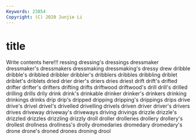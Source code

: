 ```yaml
---
Keywords: 23854
Copyright: (C) 2020 Junjie Li
---
```


# title

Write contents here!!!
ressing 
dressing's 
dressings 
dressmaker 
dressmaker's 
dressmakers 
dressmaking 
dressmaking's
dressy 
drew 
dribble 
dribble's 
dribbled 
dribbler 
dribbler's 
dribblers 
dribbles 
dribbling
driblet 
driblet's 
driblets 
dried 
drier 
drier's 
driers 
dries 
driest 
drift
drift's 
drifted 
drifter 
drifter's 
drifters 
drifting 
drifts 
driftwood 
driftwood's 
drill
drill's 
drilled 
drilling 
drills 
drily 
drink 
drink's 
drinkable 
drinker 
drinker's
drinkers 
drinking 
drinkings 
drinks 
drip 
drip's 
dripped 
dripping 
dripping's 
drippings
drips 
drive 
drive's 
drivel 
drivel's 
drivelled 
drivelling 
drivels 
driven 
driver
driver's 
drivers 
drives 
driveway 
driveway's 
driveways 
driving 
drivings 
drizzle 
drizzle's
drizzled 
drizzles 
drizzling 
drizzly 
droll 
droller 
drolleries 
drollery 
drollery's 
drollest
drollness 
drollness's 
drolly 
dromedaries 
dromedary 
dromedary's 
drone 
drone's 
droned 
drones
droning 
drool 
